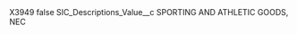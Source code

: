 <?xml version="1.0" encoding="UTF-8"?>
<CustomMetadata xmlns="http://soap.sforce.com/2006/04/metadata" xmlns:xsi="http://www.w3.org/2001/XMLSchema-instance" xmlns:xsd="http://www.w3.org/2001/XMLSchema">
    <label>X3949</label>
    <protected>false</protected>
    <values>
        <field>SIC_Descriptions_Value__c</field>
        <value xsi:type="xsd:string">SPORTING AND ATHLETIC GOODS, NEC</value>
    </values>
</CustomMetadata>
